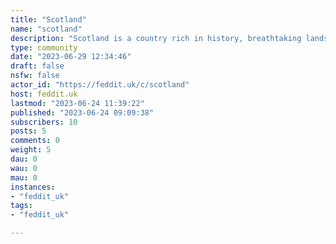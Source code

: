 ```yaml
---
title: "Scotland" 
name: "scotland"
description: "Scotland is a country rich in history, breathtaking landscapes, and vibrant cultural traditions."
type: community
date: "2023-06-29 12:34:46"
draft: false
nsfw: false
actor_id: "https://feddit.uk/c/scotland"
host: feddit.uk
lastmod: "2023-06-24 11:39:22"
published: "2023-06-24 09:09:38"
subscribers: 10
posts: 5
comments: 0
weight: 5
dau: 0
wau: 0
mau: 0
instances:
- "feddit_uk"
tags: 
- "feddit_uk"

---
```

